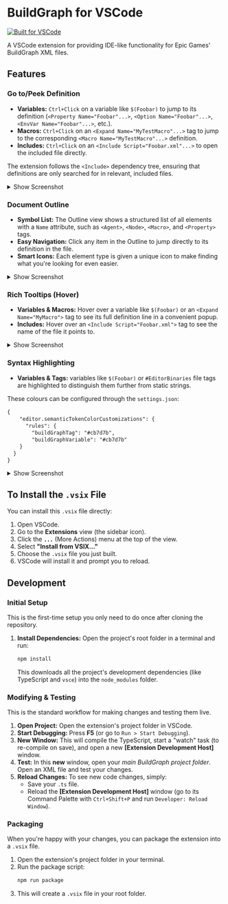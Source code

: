 # BuildGraph for VSCode

[![Built for VSCode](https://img.shields.io/badge/built%20for-VSCode-blue.svg)](https://code.visualstudio.com/)

A VSCode extension for providing IDE-like functionality for Epic Games' BuildGraph XML files.

## Features

### Go to/Peek Definition

* **Variables:** `Ctrl+Click` on a variable like `$(Foobar)` to jump to its definition (`<Property Name="Foobar"...>`, `<Option Name="Foobar"...>`, `<EnvVar Name="Foobar"...>`, etc.).
* **Macros:** `Ctrl+Click` on an `<Expand Name="MyTestMacro"...>` tag to jump to the corresponding `<Macro Name="MyTestMacro"...>` definition.
* **Includes:** `Ctrl+Click` on an `<Include Script="Foobar.xml"...>` to open the included file directly.

The extension follows the `<Include>` dependency tree, ensuring that definitions are only searched for in relevant, included files.
 
 
<details>
<summary>Show Screenshot</summary>

![Peek Definition](./images/peek.jpg)
</details>

### Document Outline

* **Symbol List:** The Outline view shows a structured list of all elements with a `Name` attribute, such as `<Agent>`, `<Node>`, `<Macro>`, and `<Property>` tags.
* **Easy Navigation:** Click any item in the Outline to jump directly to its definition in the file.
* **Smart Icons:** Each element type is given a unique icon to make finding what you're looking for even easier.

<details>
<summary>Show Screenshot</summary>

![Outline Preview](./images/outliner.jpg)
</details>

### Rich Tooltips (Hover)

* **Variables & Macros:** Hover over a variable like `$(Foobar)` or an `<Expand Name="MyMacro">` tag to see its full definition line in a convenient popup.
* **Includes:** Hover over an `<Include Script="Foobar.xml">` tag to see the name of the file it points to.

<details>
<summary>Show Screenshot</summary>

![Tooltip Preview](./images/tooltip.jpg)
</details>

### Syntax Highlighting

* **Variables & Tags:** variables like `$(Foobar)` or `#EditorBinaries` file tags are highlighted to distinguish them further from static strings.

These colours can be configured through the `settings.json`:
```
{
    "editor.semanticTokenColorCustomizations": {
      "rules": {
        "buildGraphTag": "#cb7d7b",
        "buildGraphVariable": "#cb7d7b"
    }
  }
}
```

<details>
<summary>Show Screenshot</summary>

![Tooltip Preview](./images/highlights.jpg)
</details>

## To Install the `.vsix` File

You can install this `.vsix` file directly:

1.  Open VSCode.
2.  Go to the **Extensions** view (the sidebar icon).
3.  Click the **`...`** (More Actions) menu at the top of the view.
4.  Select **"Install from VSIX..."**
5.  Choose the `.vsix` file you just built.
6.  VSCode will install it and prompt you to reload.

## Development

### Initial Setup

This is the first-time setup you only need to do once after cloning the repository.

1.  **Install Dependencies:** Open the project's root folder in a terminal and run:
    ```bash
    npm install
    ```
    This downloads all the project's development dependencies (like TypeScript and `vsce`) into the `node_modules` folder.

### Modifying & Testing

This is the standard workflow for making changes and testing them live.

1.  **Open Project:** Open the extension's project folder in VSCode.
2.  **Start Debugging:** Press **F5** (or go to `Run > Start Debugging`).
3.  **New Window:** This will compile the TypeScript, start a "watch" task (to re-compile on save), and open a new **[Extension Development Host]** window.
4.  **Test:** In this **new** window, open your *main BuildGraph project folder*. Open an XML file and test your changes.
5.  **Reload Changes:** To see new code changes, simply:
    * Save your `.ts` file.
    * Reload the **[Extension Development Host]** window (go to its Command Palette with `Ctrl+Shift+P` and run `Developer: Reload Window`).

### Packaging

When you're happy with your changes, you can package the extension into a `.vsix` file.

1.  Open the extension's project folder in your terminal.
2.  Run the package script:
    ```bash
    npm run package
    ```
3.  This will create a `.vsix` file in your root folder.

